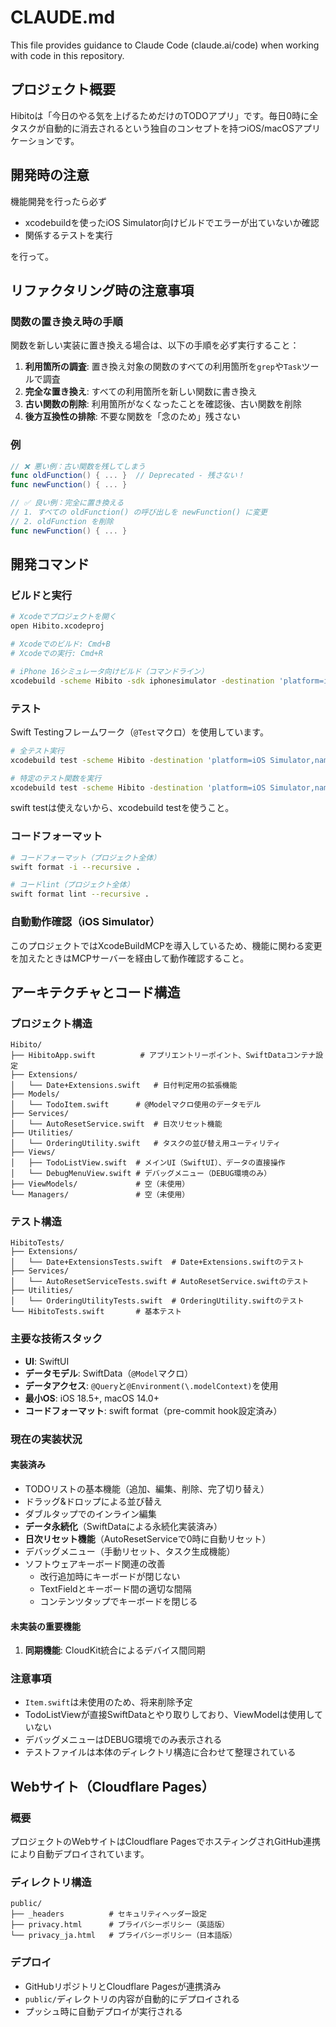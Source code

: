 # CLAUDE.md

This file provides guidance to Claude Code (claude.ai/code) when working with code in this repository.

## プロジェクト概要

Hibitoは「今日のやる気を上げるためだけのTODOアプリ」です。毎日0時に全タスクが自動的に消去されるという独自のコンセプトを持つiOS/macOSアプリケーションです。

## 開発時の注意
機能開発を行ったら必ず

- xcodebuildを使ったiOS Simulator向けビルドでエラーが出ていないか確認
- 関係するテストを実行

を行って。

## リファクタリング時の注意事項

### 関数の置き換え時の手順
関数を新しい実装に置き換える場合は、以下の手順を必ず実行すること：

1. **利用箇所の調査**: 置き換え対象の関数のすべての利用箇所を`grep`や`Task`ツールで調査
2. **完全な置き換え**: すべての利用箇所を新しい関数に書き換え
3. **古い関数の削除**: 利用箇所がなくなったことを確認後、古い関数を削除
4. **後方互換性の排除**: 不要な関数を「念のため」残さない

### 例
```swift
// ❌ 悪い例：古い関数を残してしまう
func oldFunction() { ... }  // Deprecated - 残さない！
func newFunction() { ... }

// ✅ 良い例：完全に置き換える
// 1. すべての oldFunction() の呼び出しを newFunction() に変更
// 2. oldFunction を削除
func newFunction() { ... }
```

## 開発コマンド

### ビルドと実行
```bash
# Xcodeでプロジェクトを開く
open Hibito.xcodeproj

# Xcodeでのビルド: Cmd+B
# Xcodeでの実行: Cmd+R

# iPhone 16シミュレータ向けビルド（コマンドライン）
xcodebuild -scheme Hibito -sdk iphonesimulator -destination 'platform=iOS Simulator,name=iPhone 16' build
```

### テスト
Swift Testingフレームワーク（`@Test`マクロ）を使用しています。

```bash
# 全テスト実行
xcodebuild test -scheme Hibito -destination 'platform=iOS Simulator,name=iPhone 16'

# 特定のテスト関数を実行
xcodebuild test -scheme Hibito -destination 'platform=iOS Simulator,name=iPhone 16' -only-testing:HibitoTests/Extensions/Date+ExtensionsTests/testIsBeforeToday
```

swift testは使えないから、xcodebuild testを使うこと。

### コードフォーマット
```bash
# コードフォーマット（プロジェクト全体）
swift format -i --recursive .

# コードlint（プロジェクト全体）
swift format lint --recursive .
```

### 自動動作確認（iOS Simulator）
このプロジェクトではXcodeBuildMCPを導入しているため、機能に関わる変更を加えたときはMCPサーバーを経由して動作確認すること。

## アーキテクチャとコード構造

### プロジェクト構造
```
Hibito/
├── HibitoApp.swift          # アプリエントリーポイント、SwiftDataコンテナ設定
├── Extensions/
│   └── Date+Extensions.swift   # 日付判定用の拡張機能
├── Models/
│   └── TodoItem.swift      # @Modelマクロ使用のデータモデル
├── Services/
│   └── AutoResetService.swift  # 日次リセット機能
├── Utilities/
│   └── OrderingUtility.swift   # タスクの並び替え用ユーティリティ
├── Views/
│   ├── TodoListView.swift  # メインUI（SwiftUI）、データの直接操作
│   └── DebugMenuView.swift # デバッグメニュー（DEBUG環境のみ）
├── ViewModels/             # 空（未使用）
└── Managers/               # 空（未使用）
```

### テスト構造
```
HibitoTests/
├── Extensions/
│   └── Date+ExtensionsTests.swift  # Date+Extensions.swiftのテスト
├── Services/
│   └── AutoResetServiceTests.swift # AutoResetService.swiftのテスト
├── Utilities/
│   └── OrderingUtilityTests.swift  # OrderingUtility.swiftのテスト
└── HibitoTests.swift       # 基本テスト
```

### 主要な技術スタック
- **UI**: SwiftUI
- **データモデル**: SwiftData（`@Model`マクロ）
- **データアクセス**: `@Query`と`@Environment(\.modelContext)`を使用
- **最小OS**: iOS 18.5+, macOS 14.0+
- **コードフォーマット**: swift format（pre-commit hook設定済み）

### 現在の実装状況

#### 実装済み
- TODOリストの基本機能（追加、編集、削除、完了切り替え）
- ドラッグ&ドロップによる並び替え
- ダブルタップでのインライン編集
- **データ永続化**（SwiftDataによる永続化実装済み）
- **日次リセット機能**（AutoResetServiceで0時に自動リセット）
- デバッグメニュー（手動リセット、タスク生成機能）
- ソフトウェアキーボード関連の改善
  - 改行追加時にキーボードが閉じない
  - TextFieldとキーボード間の適切な間隔
  - コンテンツタップでキーボードを閉じる

#### 未実装の重要機能
1. **同期機能**: CloudKit統合によるデバイス間同期

### 注意事項
- `Item.swift`は未使用のため、将来削除予定
- TodoListViewが直接SwiftDataとやり取りしており、ViewModelは使用していない
- デバッグメニューはDEBUG環境でのみ表示される
- テストファイルは本体のディレクトリ構造に合わせて整理されている

## Webサイト（Cloudflare Pages）

### 概要
プロジェクトのWebサイトはCloudflare PagesでホスティングされGitHub連携により自動デプロイされています。

### ディレクトリ構造
```
public/
├── _headers          # セキュリティヘッダー設定
├── privacy.html      # プライバシーポリシー（英語版）
└── privacy_ja.html   # プライバシーポリシー（日本語版）
```

### デプロイ
- GitHubリポジトリとCloudflare Pagesが連携済み
- `public/`ディレクトリの内容が自動的にデプロイされる
- プッシュ時に自動デプロイが実行される
